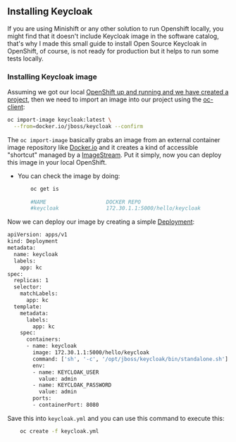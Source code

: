 ## Installing Keycloak

If you are using Minishift or any other solution to run Openshift locally, you might find that it doesn't include Keycloak image in the software catalog, that's why I made this small guide to install Open Source Keycloak in OpenShift, of course, is not ready for production but it helps to run some tests locally. 


### Installing Keycloak image 


Assuming we got our local [OpenShift up and running and we have created a project](https://github.com/cesarvr/Openshift), then we need to import an image into our project using the [oc-client](https://github.com/cesarvr/Openshift#before-we-start): 

```sh
oc import-image keycloak:latest \
  --from=docker.io/jboss/keycloak --confirm
```  

The ``oc import-image`` basically grabs an image from an external container image repository like [Docker.io](https://hub.docker.com/r/jboss/keycloak/) and it creates a kind of accessible "shortcut" managed by a [ImageStream](https://docs.openshift.com/enterprise/3.0/architecture/core_concepts/builds_and_image_streams.html). Put it simply, now you can deploy this image in your local OpenShift.

 - You can check the image by doing: 

    ```sh
        oc get is
        
        #NAME                   DOCKER REPO                                  TAGS      UPDATED
        #keycloak               172.30.1.1:5000/hello/keycloak
    ```


Now we can deploy our image by creating a simple [Deployment](https://kubernetes.io/docs/concepts/workloads/controllers/deployment/):

```sh
apiVersion: apps/v1
kind: Deployment
metadata:
  name: keycloak 
  labels:
    app: kc
spec:
  replicas: 1
  selector:
    matchLabels:
      app: kc
  template:
    metadata:
      labels:
        app: kc
    spec:
      containers:
      - name: keycloak
        image: 172.30.1.1:5000/hello/keycloak
        command: ['sh', '-c', '/opt/jboss/keycloak/bin/standalone.sh']
        env:
        - name: KEYCLOAK_USER
          value: admin 
        - name: KEYCLOAK_PASSWORD
          value: admin 
        ports:
        - containerPort: 8080
```

Save this into ``keycloak.yml`` and you can use this command to execute this: 

```sh
    oc create -f keycloak.yml
```




